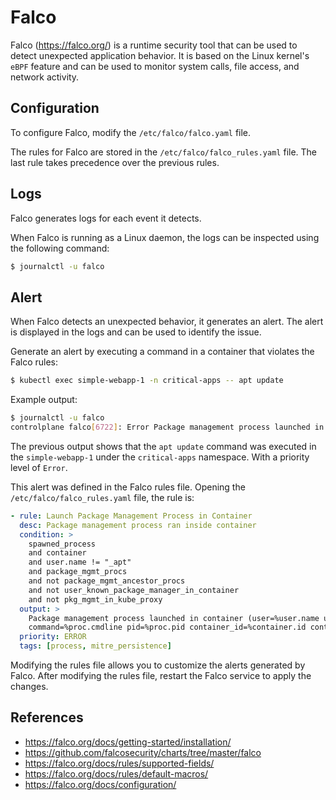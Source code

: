 # Falco

Falco (https://falco.org/) is a runtime security tool that can be used to detect unexpected application behavior. It is based on the Linux kernel's `eBPF` feature and can be used to monitor system calls, file access, and network activity. 

## Configuration

To configure Falco, modify the  `/etc/falco/falco.yaml` file.

The rules for Falco are stored in the `/etc/falco/falco_rules.yaml` file. The last rule takes precedence over the previous rules.

## Logs

Falco generates logs for each event it detects. 

When Falco is running as a Linux daemon, the logs can be inspected using the following command:

```bash
$ journalctl -u falco
```

## Alert

When Falco detects an unexpected behavior, it generates an alert. The alert is displayed in the logs and can be used to identify the issue.

Generate an alert by executing a command in a container that violates the Falco rules:

```bash
$ kubectl exec simple-webapp-1 -n critical-apps -- apt update
```

Example output:

```bash
$ journalctl -u falco
controlplane falco[6722]: Error Package management process launched in container (user=<NA> user_loginuid=-1 command=apt update pid=9610 container_id=7939f7035e61 container_name=simple-webapp-1 image=docker.io/library/nginx:latest namespace=critical-apps)
```

The previous output shows that the `apt update` command was executed in the `simple-webapp-1` under the `critical-apps` namespace. With a priority level of `Error`.

This alert was defined in the Falco rules file. Opening the `/etc/falco/falco_rules.yaml` file, the rule is:

```yaml
- rule: Launch Package Management Process in Container
  desc: Package management process ran inside container
  condition: >
    spawned_process
    and container
    and user.name != "_apt"
    and package_mgmt_procs
    and not package_mgmt_ancestor_procs
    and not user_known_package_manager_in_container
    and not pkg_mgmt_in_kube_proxy
  output: >
    Package management process launched in container (user=%user.name user_loginuid=%user.loginuid
    command=%proc.cmdline pid=%proc.pid container_id=%container.id container_name=%container.name image=%container.image.repository:%container.image.tag)
  priority: ERROR
  tags: [process, mitre_persistence]
```

Modifying the rules file allows you to customize the alerts generated by Falco. After modifying the rules file, restart the Falco service to apply the changes.


## References

- https://falco.org/docs/getting-started/installation/
- https://github.com/falcosecurity/charts/tree/master/falco
- https://falco.org/docs/rules/supported-fields/
- https://falco.org/docs/rules/default-macros/
- https://falco.org/docs/configuration/

